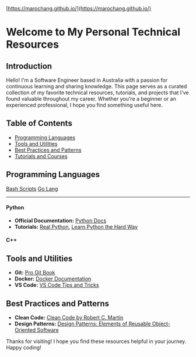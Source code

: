 [https://marochang.github.io/](https://marochang.github.io/)

# Welcome to My Personal Technical Resources

## Introduction

Hello! I'm a Software Engineer based in Australia with a passion for continuous learning and sharing knowledge. This page serves as a curated collection of my favorite technical resources, tutorials, and projects that I've found valuable throughout my career. Whether you're a beginner or an experienced professional, I hope you find something useful here.

## Table of Contents

- [Programming Languages](#programming-languages)
- [Tools and Utilities](#tools-and-utilities)
- [Best Practices and Patterns](#best-practices-and-patterns)
- [Tutorials and Courses](#tutorials-and-courses)


## Programming Languages

[Bash Scripts](Bash)
[Go Lang](go)

----------------------------------------------------------------

#### Python
- **Official Documentation:** [Python Docs](https://docs.python.org/3/)
- **Tutorials:** [Real Python](https://realpython.com/), [Learn Python the Hard Way](https://learnpythonthehardway.org/)

#### C++

## Tools and Utilities

- **Git:** [Pro Git Book](https://git-scm.com/book/en/v2)
- **Docker:** [Docker Documentation](https://docs.docker.com/get-started/)
- **VS Code:** [VS Code Tips and Tricks](https://code.visualstudio.com/docs/getstarted/tips-and-tricks)

## Best Practices and Patterns

- **Clean Code:** [Clean Code by Robert C. Martin](https://www.oreilly.com/library/view/clean-code/9780136083238/)
- **Design Patterns:** [Design Patterns: Elements of Reusable Object-Oriented Software](https://www.oreilly.com/library/view/design-patterns-elements/0201633612/)


Thanks for visiting! I hope you find these resources helpful in your journey. Happy coding!